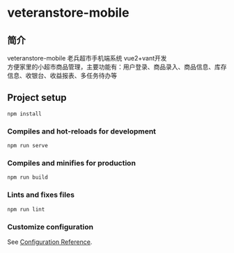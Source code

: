 # veteranstore-mobile

## 简介<br/> 
veteranstore-mobile 老兵超市手机端系统 vue2+vant开发<br/> 
方便家里的小超市商品管理，主要功能有：用户登录、商品录入、商品信息、库存信息、收银台、收益报表、多任务待办等<br/> 

## Project setup
```
npm install
```

### Compiles and hot-reloads for development
```
npm run serve
```

### Compiles and minifies for production
```
npm run build
```

### Lints and fixes files
```
npm run lint
```

### Customize configuration
See [Configuration Reference](https://cli.vuejs.org/config/).

